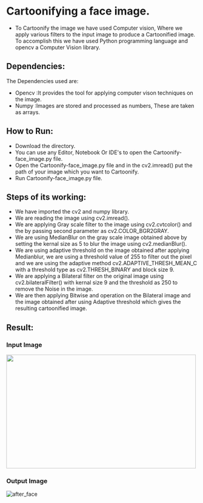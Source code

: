 # Cartoonifying a face image.

- To Cartoonify the image we have used Computer vision, Where we apply various filters to the input image to produce a Cartoonified image. To accomplish this we have used Python programming language and opencv a Computer Vision library.<br>
 
 ## Dependencies:
 The Dependencies used are:
 - Opencv :It provides the tool for applying computer vison techniques on the image.
 - Numpy :Images are stored and processed as numbers, These are taken as arrays.

## How to Run:
- Download the directory.
- You can use any Editor, Notebook Or IDE's to open the Cartoonify-face_image.py file.
- Open the Cartoonify-face_image.py file and in the cv2.imread() put the path of your image which you want to Cartoonify.
- Run Cartoonify-face_image.py file.

## Steps of its working:

- We have imported the cv2 and numpy library.
- We are reading the image using cv2.imread().
- We are applying Gray scale filter to the image using cv2.cvtcolor() and the by passing second parameter as cv2.COLOR_BGR2GRAY.
- We are using MedianBlur on the gray scale image obtained above by setting the kernal size as 5 to blur the image using cv2.medianBlur().
- We are using adaptive threshold on the image obtained after applying Medianblur, we are using a threshold value of 255 to filter out the pixel and we are using the adaptive method cv2.ADAPTIVE_THRESH_MEAN_C with a threshold type as cv2.THRESH_BINARY  and block size 9.
- We are applying a Bilateral filter on the original image using cv2.bilateralFilter() with kernal size 9 and the threshold as 250 to remove the Noise in the image.
- We are then applying Bitwise and operation on the Bilateral image and the image obtained after using Adaptive threshold which gives the resulting cartoonified image.

## Result:
 ### Input Image
 <img src="https://github.com/akshitagupta15june/Face-X/blob/master/Cartoonify%20Image/Cartoonify_face_image/Images/face.jpg" width="500" height="300" />
  
 ### Output Image
  ![after_face](https://user-images.githubusercontent.com/62636670/110942958-93850700-8360-11eb-935b-5e8ca089dc01.png)
 
